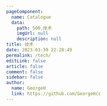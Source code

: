 ```yaml
---
pageComponent: 
  name: Catalogue
  data: 
    path: 500.技术
    imgUrl: null
    description: null
title: 技术
date: 2023-03-30 22:28:49
permalink: /tech/
editLink: false
article: false
comment: false
sidebar: false
author: 
  name: GeorgeH
  link: https://github.com/GeorgeHcc
---
```

